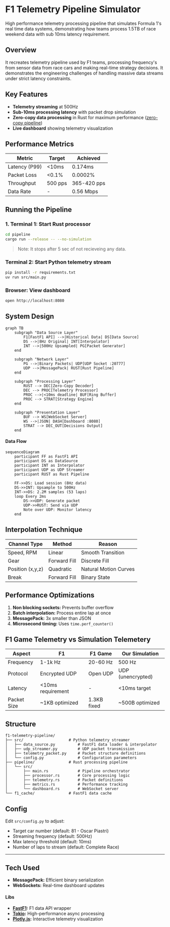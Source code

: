 # F1 Telemetry Pipeline Simulator

High performance telemetry processing pipeline that simulates Formula 1's real time data systems, demonstrating how teams process 1.5TB of race weekend data with sub 10ms latency requirement.

## Overview
It recreates telemetry pipeline used by F1 teams, processing frequency's from sensor data from race cars and making real-time strategy decisions. It demonstrates the engineering challenges of handling massive data streams under strict latency constraints.

## Key Features
- **Telemetry streaming** at 500Hz 
- **Sub-10ms processing latency** with packet drop simulation
- **Zero-copy data processing** in Rust for maximum performance ([zero-copy pipeline](https://github.com/pingu-73/telemetry-pipeline/tree/zero-copy))
- **Live dashboard** showing telemetry visualization

## Performance Metrics

| Metric | Target | Achieved |
|--------|--------|----------|
| Latency (P99) | <10ms | 0.174ms |
| Packet Loss | <0.1% | 0.0002% |
| Throughput | 500 pps | 365-420 pps |
| Data Rate | - | 0.56 Mbps |


## Running the Pipeline
### 1. Terminal 1:  Start Rust processor
```bash
cd pipeline
cargo run --release -- --no-simulation
```
> Note: It stops after 5 sec of not recieveing any data.

### Terminal 2: Start Python telemetry stream
```bash
pip install -r requirements.txt
uv run src/main.py
```

### Browser: View dashboard
```bash
open http://localhost:8080
```

## System Design
```mermaid
graph TB
    subgraph "Data Source Layer"
        F1[FastF1 API] -->|Historical Data| DS[Data Source]
        DS -->|8Hz Original| INT[Interpolator]
        INT -->|500Hz Upsampled| PG[Packet Generator]
    end
    
    subgraph "Network Layer"
        PG -->|Binary Packets| UDP[UDP Socket :20777]
        UDP -->|MessagePack| RUST[Rust Pipeline]
    end
    
    subgraph "Processing Layer"
        RUST --> DEC[Zero-Copy Decoder]
        DEC --> PROC[Telemetry Processor]
        PROC -->|<10ms deadline| BUF[Ring Buffer]
        PROC --> STRAT[Strategy Engine]
    end
    
    subgraph "Presentation Layer"
        BUF --> WS[WebSocket Server]
        WS -->|JSON| DASH[Dashboard :8080]
        STRAT --> DEC_OUT[Decisions Output]
    end

```

#### Data Flow
```mermaid
sequenceDiagram
    participant FF as FastF1 API
    participant DS as DataSource
    participant INT as Interpolator
    participant UDP as UDP Streamer
    participant RUST as Rust Pipeline
    
    FF->>DS: Load session (8Hz data)
    DS->>INT: Upsample to 500Hz
    INT->>DS: 2.2M samples (53 laps)
    loop Every 2ms
        DS->>UDP: Generate packet
        UDP->>RUST: Send via UDP
        Note over UDP: Monitor latency
    end
```

## Interpolation Technique
|**Channel Type** | **Method** | **Reason** |
|-----------------|------------|------------|
|Speed, RPM       |Linear      |Smooth Transition|
|Gear             |Forward Fill|Discrete Fill|
|Position (x,y,z) |Quadratic   |Natural Motion Curves|
|Break            |Forward Fill|Binary State|

## Performance Optimizations
1. **Non blocking sockets:** Prevents buffer overflow
2. **Batch interpolation:** Process entire lap at once
3. **MessagePack:** 3x smaller than JSON
4. **Microsecond timing:** Uses `time.perf_counter()`

## F1 Game Telemetry vs Simulation Telemetery

| Aspect | F1 | F1 Game | Our Simulation |
|--------|---------|---------|----------------|
| Frequency | 1-1k Hz | 20-60 Hz | 500 Hz |
| Protocol | Encrypted UDP | Open UDP | UDP (unencrypted) |
| Latency | <10ms requirement | - | <10ms target |
| Packet Size | ~1KB optimized | 1.3KB fixed | ~500B optimized |

## Structure
```
f1-telemetry-pipeline/
├── src/                    # Python telemetry streamer
│   ├── data_source.py          # FastF1 data loader & interpolator
│   ├── udp_streamer.py         # UDP packet transmission
│   ├── telemetry_packet.py     # Packet structure definitions
│   └── config.py               # Configuration parameters
├── pipeline/               # Rust processing pipeline
│   └── src/
│       ├── main.rs             # Pipeline orchestrator
│       ├── processor.rs        # Core processing logic
│       ├── telemetry.rs        # Packet definitions
│       ├── metrics.rs          # Performance tracking
│       └── dashboard.rs        # WebSocket server
└── f1_cache/               # FastF1 data cache
```

## Config
Edit `src/config.py` to adjust:
- Target car number (default: 81 - Oscar Piastri)
- Streaming frequency (default: 500Hz)
- Max latency threshold (default: 10ms)
- Number of laps to stream (default: Complete Race)

-----
## Tech Used
- **MessagePack:** Efficient binary serialization
- **WebSockets:** Real-time dashboard updates

#### Libs
- **[FastF1](https://github.com/theOehrly/Fast-F1):** F1 data API wrapper
- **[Tokio](https://github.com/tokio-rs/tokio):** High-performance async processing
- **[Plotly.js](https://github.com/plotly/plotly.js):** Interactive telemetry visualization